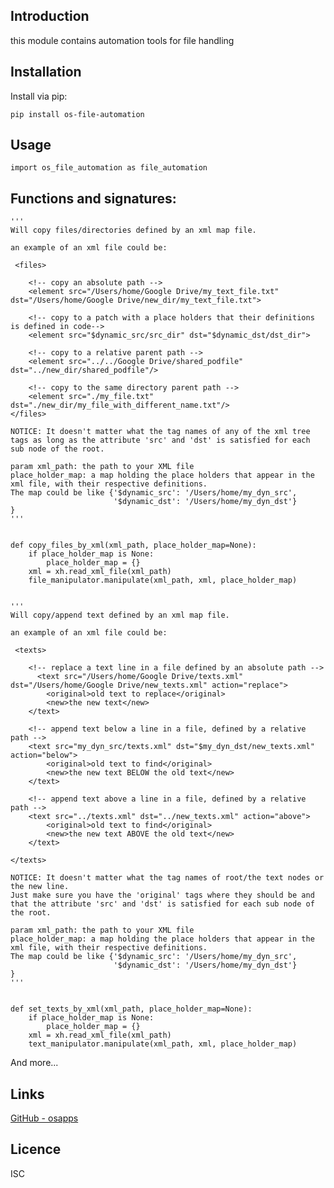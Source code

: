 Introduction
------------

this module contains automation tools for file handling 

## Installation
Install via pip:

    pip install os-file-automation


## Usage       
        
    import os_file_automation as file_automation
    

## Functions and signatures:
    
    '''
    Will copy files/directories defined by an xml map file.
     
    an example of an xml file could be:
     
     <files>
     
        <!-- copy an absolute path -->
        <element src="/Users/home/Google Drive/my_text_file.txt" dst="/Users/home/Google Drive/new_dir/my_text_file.txt">
     
        <!-- copy to a patch with a place holders that their definitions is defined in code-->
        <element src="$dynamic_src/src_dir" dst="$dynamic_dst/dst_dir">
     
        <!-- copy to a relative parent path -->
        <element src="../../Google Drive/shared_podfile" dst="../new_dir/shared_podfile"/>
        
        <!-- copy to the same directory parent path -->
        <element src="./my_file.txt" dst="./new_dir/my_file_with_different_name.txt"/>
    </files>
    
    NOTICE: It doesn't matter what the tag names of any of the xml tree tags as long as the attribute 'src' and 'dst' is satisfied for each sub node of the root.
    
    param xml_path: the path to your XML file
    place_holder_map: a map holding the place holders that appear in the xml file, with their respective definitions. 
    The map could be like {'$dynamic_src': '/Users/home/my_dyn_src',
                           '$dynamic_dst': '/Users/home/my_dyn_dst'}
    }
    '''
    
    
    def copy_files_by_xml(xml_path, place_holder_map=None):
        if place_holder_map is None:
            place_holder_map = {}
        xml = xh.read_xml_file(xml_path)
        file_manipulator.manipulate(xml_path, xml, place_holder_map)
    
    
    '''
    Will copy/append text defined by an xml map file.
     
    an example of an xml file could be:
     
     <texts>
     
        <!-- replace a text line in a file defined by an absolute path -->
          <text src="/Users/home/Google Drive/texts.xml" dst="/Users/home/Google Drive/new_texts.xml" action="replace">
            <original>old text to replace</original>
            <new>the new text</new>
        </text>
     
        <!-- append text below a line in a file, defined by a relative path -->
        <text src="my_dyn_src/texts.xml" dst="$my_dyn_dst/new_texts.xml" action="below">
            <original>old text to find</original>
            <new>the new text BELOW the old text</new>
        </text>
     
        <!-- append text above a line in a file, defined by a relative path -->
        <text src="../texts.xml" dst="../new_texts.xml" action="above">
            <original>old text to find</original>
            <new>the new text ABOVE the old text</new>
        </text>
     
    </texts>
    
    NOTICE: It doesn't matter what the tag names of root/the text nodes or the new line. 
    Just make sure you have the 'original' tags where they should be and that the attribute 'src' and 'dst' is satisfied for each sub node of the root.
    
    param xml_path: the path to your XML file
    place_holder_map: a map holding the place holders that appear in the xml file, with their respective definitions. 
    The map could be like {'$dynamic_src': '/Users/home/my_dyn_src',
                           '$dynamic_dst': '/Users/home/my_dyn_dst'}
    }
    '''
    
    
    def set_texts_by_xml(xml_path, place_holder_map=None):
        if place_holder_map is None:
            place_holder_map = {}
        xml = xh.read_xml_file(xml_path)
        text_manipulator.manipulate(xml_path, xml, place_holder_map)

And more...


## Links
[GitHub - osapps](https://github.com/osfunapps)

## Licence
ISC